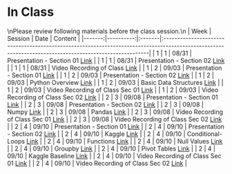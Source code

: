 In Class
============================

\nPlease review following materials before the class session.\n
|   Week |   Session | Date   | Content                                                                                                                                                |
|-------:|----------:|:-------|:-------------------------------------------------------------------------------------------------------------------------------------------------------|
|      1 |         1 | 08/31  | Presentation  - Section 01  [Link](https://rpi.box.com/s/g3wsswc1gvqxvamkuxee77eb4qugizvj)                                                             |
|      1 |         1 | 08/31  | Presentation  - Section 02 [Link](https://rpi.box.com/s/qdd5wlo58f5ludkxmb4yd17mgnyc0sbh)                                                              |
|      1 |         1 | 08/31  | Video Recording of Class [Link](https://rensselaer.webex.com/rensselaer/ldr.php?RCID=bfb2ae23c30e4151ba55599a4e0e1d8a)                                 |
|      1 |         2 | 09/03  | Presentation  - Section 01  [Link](https://rpi.box.com/s/g3wsswc1gvqxvamkuxee77eb4qugizvj)                                                             |
|      1 |         2 | 09/03  | Presentation  - Section 02 [Link](https://rpi.box.com/s/qdd5wlo58f5ludkxmb4yd17mgnyc0sbh)                                                              |
|      1 |         2 | 09/03  | Python Overview [Link](../notebooks/01-intro-python/01-python-overview)                                                                                |
|      1 |         2 | 09/03  | Basic Data Structures [Link](../notebooks/01-intro-python/02-datastructures)                                                                           |
|      1 |         2 | 09/03  | Video Recording of Class Sec 01 [Link](https://rensselaer.webex.com/rensselaer/ldr.php?RCID=508048265d664a6f917a44a9bc67cb25)                          |
|      1 |         2 | 09/03  | Video Recording of Class Sec 02 [Link](https://rensselaer.webex.com/recordingservice/sites/rensselaer/recording/play/e18980e944fe42aa847c242e4d0d8ab8) |
|      2 |         3 | 09/08  | Presentation  - Section 01  [Link](https://rpi.box.com/s/g3wsswc1gvqxvamkuxee77eb4qugizvj)                                                             |
|      2 |         3 | 09/08  | Presentation  - Section 02 [Link](https://rpi.box.com/s/qdd5wlo58f5ludkxmb4yd17mgnyc0sbh)                                                              |
|      2 |         3 | 09/08  | Numpy [Link](../notebooks/01-intro-python/03-numpy)                                                                                                    |
|      2 |         3 | 09/08  | Pandas [Link](../notebooks/01-intro-python/04-pandas)                                                                                                  |
|      2 |         3 | 09/08  | Video Recording of Class Sec 01 [Link](https://rensselaer.webex.com/webappng/sites/rensselaer/recording/play/93fa92484195459490e45719d94d4fe6)         |
|      2 |         3 | 09/08  | Video Recording of Class Sec 02 [Link](https://rensselaer.webex.com/recordingservice/sites/rensselaer/recording/play/e8ebc605718049ce99e07f066d7cd25f) |
|      2 |         4 | 09/10  | Presentation  - Section 01  [Link](https://rpi.box.com/s/g3wsswc1gvqxvamkuxee77eb4qugizvj)                                                             |
|      2 |         4 | 09/10  | Presentation  - Section 02 [Link](https://rpi.box.com/s/qdd5wlo58f5ludkxmb4yd17mgnyc0sbh)                                                              |
|      2 |         4 | 09/10  | Kaggle  [Link](https://www.kaggle.com/)                                                                                                                |
|      2 |         4 | 09/10  | Conditional-Loops [Link](../notebooks/02-intro-python/01-conditionals-loops)                                                                           |
|      2 |         4 | 09/10  | Functions [Link](../notebooks/02-intro-python/02-functions)                                                                                            |
|      2 |         4 | 09/10  | Null Values [Link](../notebooks/02-intro-python/03-null-values)                                                                                        |
|      2 |         4 | 09/10  | Groupby  [Link](../notebooks/02-intro-python/04-groupby)                                                                                               |
|      2 |         4 | 09/10  | Pivot Tables [Link](../notebooks/02-intro-python/04-pivottable)                                                                                        |
|      2 |         4 | 09/10  | Kaggle Baseline [Link](../notebooks/02-intro-python/05-kaggle-baseline)                                                                                |
|      2 |         4 | 09/10  | Video Recording of Class Sec 01 [Link](https://rensselaer.webex.com/recordingservice/sites/rensselaer/recording/play/7cf2c9cb7fe04c0ba0b4697e96c291dc) |
|      2 |         4 | 09/10  | Video Recording of Class Sec 02 [Link](https://rensselaer.webex.com/recordingservice/sites/rensselaer/recording/play/e8ebc605718049ce99e07f066d7cd25f) |